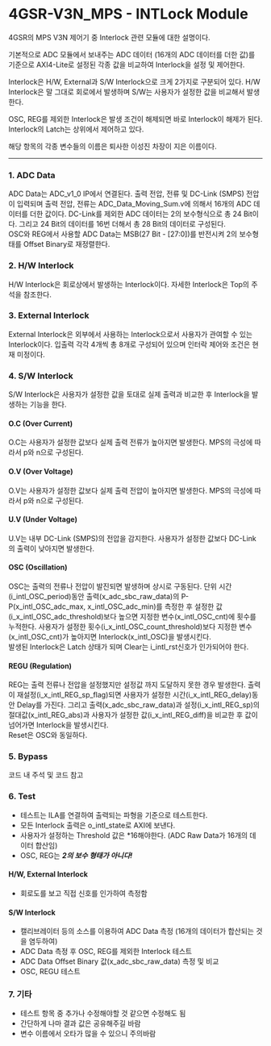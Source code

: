 # 4GSR-V3N_MPS - INTLock Module
4GSR의 MPS V3N 제어기 중 Interlock 관련 모듈에 대한 설명이다.  
  
기본적으로 ADC 모듈에서 보내주는 ADC 데이터 (16개의 ADC 데이터를 더한 값)를 기준으로 AXI4-Lite로 설정된 각종 값을 비교하여 Interlock을 설정 및 제어한다.  

Interlock은 H/W, External과 S/W Interlock으로 크게 2가지로 구분되어 있다. H/W Interlock은 말 그대로 회로에서 발생하며 S/W는 사용자가 설정한 값을 비교해서 발생한다.  

OSC, REG를 제외한 Interlock은 발생 조건이 해제되면 바로 Interlock이 해제가 된다. Interlock의 Latch는 상위에서 제어하고 있다.  

해당 항목의 각종 변수들의 이름은 퇴사한 이성진 차장이 지은 이름이다.

---

### 1. ADC Data
ADC Data는 ADC_v1_0 IP에서 연결된다. 출력 전압, 전류 및 DC-Link (SMPS) 전압이 입력되며 출력 전압, 전류는 ADC_Data_Moving_Sum.v에 의해서 16개의 ADC 데이터를 더한 값이다. DC-Link를 제외한 ADC 데이터는 2의 보수형식으로 총 24 Bit이다. 그리고 24 Bit의 데이터를 16번 더해서 총 28 Bit의 데이터로 구성된다.  
OSC와 REG에서 사용할 ADC Data는 MSB(27 Bit - [27:0])를 반전시켜 2의 보수형태를 Offset Binary로 재정렬한다.  

### 2. H/W Interlock
H/W Interlock은 회로상에서 발생하는 Interlock이다. 자세한 Interlock은 Top의 주석을 참조한다.  

### 3. External Interlock
External Interlock은 외부에서 사용하는 Interlock으로서 사용자가 관여할 수 있는 Interlock이다. 입출력 각각 4개씩 총 8개로 구성되어 있으며 인터락 제어와 조건은 현재 미정이다.  

### 4. S/W Interlock
S/W Interlock은 사용자가 설정한 값을 토대로 실제 출력과 비교한 후 Interlock을 발생하는 기능을 한다.  

#### O.C (Over Current)
O.C는 사용자가 설정한 값보다 실제 출력 전류가 높아지면 발생한다. MPS의 극성에 따라서 p와 n으로 구성된다.

#### O.V (Over Voltage)
O.V는 사용자가 설정한 값보다 실제 출력 전압이 높아지면 발생한다. MPS의 극성에 따라서 p와 n으로 구성된다.

#### U.V (Under Voltage)
U.V는 내부 DC-Link (SMPS)의 전압을 감지한다. 사용자가 설정한 값보다 DC-Link의 출력이 낮아지면 발생한다.

#### OSC (Oscillation)
OSC는 출력의 전류나 전압이 발진되면 발생하며 상시로 구동된다. 단위 시간(i_intl_OSC_period)동안 출력(x_adc_sbc_raw_data)의 P-P(x_intl_OSC_adc_max, x_intl_OSC_adc_min)를 측정한 후 설정한 값(i_x_intl_OSC_adc_threshold)보다 높으면 지정한 변수(x_intl_OSC_cnt)에 횟수를 누적한다. 사용자가 설정한 횟수(i_x_intl_OSC_count_threshold)보다 지정한 변수(x_intl_OSC_cnt)가 높아지면 Interlock(x_intl_OSC)을 발생시킨다.  
발생된 Interlock은 Latch 상태가 되며 Clear는 i_intl_rst신호가 인가되어야 한다.  

#### REGU (Regulation)
REG는 출력 전류나 전압을 설정했지만 설정값 까지 도달하지 못한 경우 발생한다. 출력이 재설정(i_x_intl_REG_sp_flag)되면 사용자가 설정한 시간(i_x_intl_REG_delay)동안 Delay를 가진다. 그리고 출력(x_adc_sbc_raw_data)과 설정(i_x_intl_REG_sp)의 절대값(x_intl_REG_abs)과 사용자가 설정한 값(i_x_intl_REG_diff)을 비교한 후 값이 넘어가면 Interlock을 발생시킨다.  
Reset은 OSC와 동일하다.

### 5. Bypass
코드 내 주석 및 코드 참고  

### 6. Test

- 테스트는 ILA를 연결하여 출력되는 파형을 기준으로 테스트한다.  
- 모든 Interlock 출력은 o_intl_state로 AXI에 보낸다.
- 사용자가 설정하는 Threshold 값은 *16해야한다. (ADC Raw Data가 16개의 데이터 합산임)
- OSC, REG는 ***2의 보수 형태가 아니다!***

#### H/W, External Interlock
 - 회로도를 보고 직접 신호를 인가하여 측정함

#### S/W Interlock
 - 캘리브레이터 등의 소스를 이용하여 ADC Data 측정 (16개의 데이터가 합산되는 것을 염두하여)
 - ADC Data 측정 후 OSC, REG를 제외한 Interlock 테스트
 - ADC Data Offset Binary 값(x_adc_sbc_raw_data) 측정 및 비교
 - OSC, REGU 테스트

### 7. 기타
 - 테스트 항목 중 추가나 수정해야할 것 같으면 수정해도 됨
 - 간단하게 나마 결과 값은 공유해주길 바람
 - 변수 이름에서 오타가 많을 수 있으니 주의바람